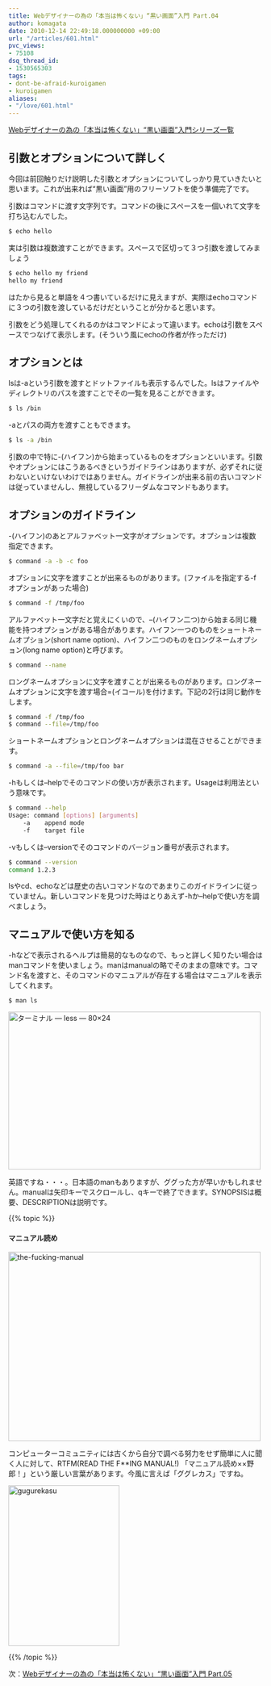 ```yaml
---
title: Webデザイナーの為の「本当は怖くない」“黒い画面”入門 Part.04
author: komagata
date: 2010-12-14 22:49:18.000000000 +09:00
url: "/articles/601.html"
pvc_views:
- 75108
dsq_thread_id:
- 1530565303
tags:
- dont-be-afraid-kuroigamen
- kuroigamen
aliases:
- "/love/601.html"
---
```

[Webデザイナーの為の「本当は怖くない」“黒い画面”入門シリーズ一覧][1]

## 引数とオプションについて詳しく

今回は前回触りだけ説明した引数とオプションについてしっかり見ていきたいと思います。これが出来れば“黒い画面”用のフリーソフトを使う準備完了です。

引数はコマンドに渡す文字列です。コマンドの後にスペースを一個いれて文字を打ち込むんでした。

```bash
$ echo hello
```

実は引数は複数渡すことができます。スペースで区切って３つ引数を渡してみましょう

```bash
$ echo hello my friend
hello my friend
```

はたから見ると単語を４つ書いているだけに見えますが、実際はechoコマンドに３つの引数を渡しているだけだということが分かると思います。

引数をどう処理してくれるのかはコマンドによって違います。echoは引数をスペースでつなげて表示します。(そういう風にechoの作者が作っただけ)

## オプションとは

lsは-aという引数を渡すとドットファイルも表示するんでした。lsはファイルやディレクトリのパスを渡すことでその一覧を見ることができます。

```bash
$ ls /bin
```

-aとパスの両方を渡すこともできます。

```bash
$ ls -a /bin
```

引数の中で特に-(ハイフン)から始まっているものをオプションといいます。引数やオプションにはこうあるべきというガイドラインはありますが、必ずそれに従わないといけないわけではありません。ガイドラインが出来る前の古いコマンドは従っていませんし、無視しているフリーダムなコマンドもあります。

## オプションのガイドライン

-(ハイフン)のあとアルファベット一文字がオプションです。オプションは複数指定できます。

```bash
$ command -a -b -c foo
```

オプションに文字を渡すことが出来るものがあります。(ファイルを指定する-fオプションがあった場合)

```bash
$ command -f /tmp/foo
```

アルファベット一文字だと覚えにくいので、&#8211;(ハイフン二つ)から始まる同じ機能を持つオプションがある場合があります。ハイフン一つのものをショートネームオプション(short name option)、ハイフン二つのものをロングネームオプション(long name option)と呼びます。

```bash
$ command --name
```

ロングネームオプションに文字を渡すことが出来るものがあります。ロングネームオプションに文字を渡す場合=(イコール)を付けます。下記の2行は同じ動作をします。

```bash
$ command -f /tmp/foo
$ command --file=/tmp/foo
```

ショートネームオプションとロングネームオプションは混在させることができます。

```bash
$ command -a --file=/tmp/foo bar
```

-hもしくは&#8211;helpでそのコマンドの使い方が表示されます。Usageは利用法という意味です。

```bash
$ command --help
Usage: command [options] [arguments]
    -a    append mode
    -f    target file
```

-vもしくは&#8211;versionでそのコマンドのバージョン番号が表示されます。

```bash
$ command --version
command 1.2.3
```

lsやcd、echoなどは歴史の古いコマンドなのであまりこのガイドラインに従っていません。新しいコマンドを見つけた時はとりあえず-hか&#8211;helpで使い方を調べましょう。

## マニュアルで使い方を知る

-hなどで表示されるヘルプは簡易的なものなので、もっと詳しく知りたい場合はmanコマンドを使いましょう。manはmanualの略でそのままの意味です。コマンド名を渡すと、そのコマンドのマニュアルが存在する場合はマニュアルを表示してくれます。

```bash
$ man ls
```

<a href="http://www.flickr.com/photos/komagata/5260201731/" title="ターミナル — less — 80×24 by komagata, on Flickr"><img src="http://farm6.static.flickr.com/5288/5260201731_eb810e4c94.jpg" width="500" height="313" alt="ターミナル — less — 80×24" /></a>

英語ですね・・・。日本語のmanもありますが、ググった方が早いかもしれません。manualは矢印キーでスクロールし、qキーで終了できます。SYNOPSISは概要、DESCRIPTIONは説明です。

{{% topic %}}

#### マニュアル読め

<img src="http://farm6.static.flickr.com/5167/5260232213_1bf094dd2c.jpg" width="500" height="375" alt="the-fucking-manual" />

コンピューターコミュニティには古くから自分で調べる努力をせず簡単に人に聞く人に対して、RTFM(READ THE F**ING MANUAL!) 「マニュアル読め××野郎！」という厳しい言葉があります。今風に言えば「ググレカス」ですね。

<img src="http://farm6.static.flickr.com/5208/5260226247_d4d78797ef.jpg" width="220" height="318" alt="gugurekasu" />

{{% /topic %}}

次：[Webデザイナーの為の「本当は怖くない」“黒い画面”入門 Part.05][2]

 [1]: http://fjord.jp/tag/dont-be-afraid-kuroigamen
 [2]: http://fjord.jp/love/617.html
